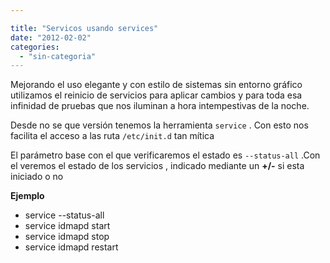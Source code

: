```yaml
---

title: "Servicos usando services"
date: "2012-02-02"
categories: 
  - "sin-categoria"
---
```


Mejorando el uso elegante y con estilo de sistemas sin entorno gráfico utilizamos el reinicio de servicios para aplicar cambios y para toda esa infinidad de pruebas que nos iluminan a hora intempestivas de la noche.

Desde no se que versión tenemos la herramienta `service` . Con esto nos facilita el acceso a las ruta `/etc/init.d` tan mítica

El parámetro base con el que verificaremos el estado es `--status-all` .Con el veremos el estado de los servicios , indicado mediante un **+/-** si esta iniciado o no

**Ejemplo**

- service --status-all
- service idmapd start
- service idmapd stop
- service idmapd restart
